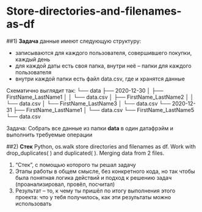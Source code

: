 # Store-directories-and-filenames-as-df
##1) **Задача**
данные имеют следующую структуру:
- записываются для каждого пользователя, совершившего покупки, каждый день
- для каждой даты есть своя папка, внутри неё – папки для каждого пользователя
- внутри каждой папки есть файл data.csv, где и хранятся данные
  
Схематично выглядит так:
└── data
   ├── 2020-12-30
   │  ├── FirstName_LastName1
   │  │   └── data.csv
   │  ├── FirstName_LastName2
   │  │   └── data.csv
   │  └── FirstName_LastName3
   │      └── data.csv
   └── 2020-12-31
      ├── FirstName_LastName1
      │   └── data.csv
      └── FirstName_LastName5
          └── data.csv

Задача: Собрать все данные из папки **data** в один датафрэйм и выполнить требуемые операции

##2) **Стек**
   Python,
os.walk store directories and filenames as df. 
Work with drop_duplicates( ) and duplicated( ). 
Merging data from 2 files.


   1. “Стек”, с помощью которого ты решал задачу
   2. Этапы работы в общем смысле, без конкретного кода, но так чтобы была понятная логика действий и подход к решению задач (проанализировал, провёл, посчитал)
   3. Результат – то, к чему ты пришёл по итогу выполнения этого проекта: что у тебя получилось, как эти результаты можно использовать
